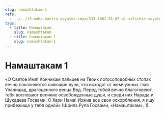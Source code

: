 ```yaml
---
slug: namashtakam-1
refs:
  - ../../19-maha-mantra-svyatoe-imya/333-1982-01-07-a1-velichie-svyatogo-imeni-gospoda.md
tags:
  - title: Намаштакам
    slug: namashtakam
  - title: Намаштакам 1
    slug: namashtakam-1
---
```


# Намаштакам 1

«О Святое Имя! Кончикам пальцев на Твоих лотосоподобных стопах вечно поклоняются сияющие лучи, что исходят от жемчужных глав Упанишад, драгоценного венца Вед. Перед тобой вечно благоговеют, тебя воспевают великие освобожденные души, и среди них Нарада и Шукадева Госвами. О Хари Нама! Изжив все свои оскорбления, я ищу прибежища у тебя одной» (Шрила Рупа Госвами, «Намаштакам», 1).

